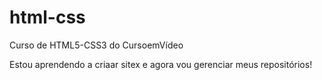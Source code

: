 # html-css
 Curso de HTML5-CSS3 do CursoemVídeo

 Estou aprendendo a criaar sitex e agora vou gerenciar meus repositórios!
